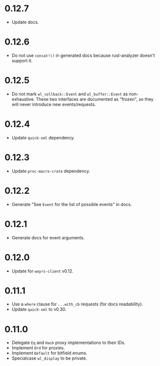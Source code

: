 # 0.12.7

- Update docs.

# 0.12.6

- Do not use `concat!()` in generated docs because rust-analyzer doesn't support it.

# 0.12.5

- Do not mark `wl_collback::Event` and `wl_buffer::Event` as non-exhaustive. These two interfaces
  are documented as "frozen", so they will never introduce new events/requests.

# 0.12.4

- Update `quick-xml` dependency.

# 0.12.3

- Update `proc-macro-crate` dependency.

# 0.12.2

- Generate "See `Event` for the list of possible events" in docs.

# 0.12.1

- Generate docs for event arguments.

# 0.12.0

- Update for `wayrs-client` v0.12.

# 0.11.1

- Use a `where` clause for `...with_cb` requests (for docs readability).
- Update `quick-xml` to v0.30.

# 0.11.0

- Delegate `Eq` and `Hash` proxy implementations to their IDs.
- Implement `Ord` for proxies.
- Implement `Default` for bitfield enums.
- Specialcase `wl_display` to be private.
